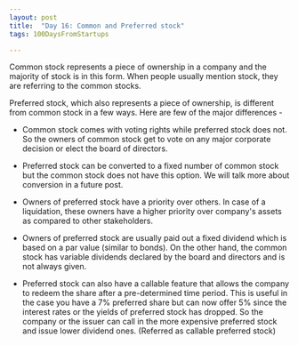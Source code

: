 ```yaml
---
layout: post
title:  "Day 16: Common and Preferred stock"
tags: 100DaysFromStartups

---
```


Common stock represents a piece of ownership in a company and the majority of stock is in this form. When people usually mention stock, they are referring to the common stocks. 

Preferred stock, which also represents a piece of ownership, is different from common stock in a few ways. Here are few of the major differences - 

- Common stock comes with voting rights while preferred stock does not. So the owners of common stock get to vote on any major corporate decision or elect the board of directors.  

- Preferred stock can be converted to a fixed number of common stock but the common stock does not have this option. We will talk more about conversion in a future post. 

- Owners of preferred stock have a priority over others. In case of a liquidation, these owners have a higher priority over company's assets as compared to other stakeholders. 

- Owners of preferred stock are usually paid out a fixed dividend which is based on a par value (similar to bonds). On the other hand, the common stock has variable dividends declared by the board and directors and is not always given. 

- Preferred stock can also have a callable feature that allows the company to redeem the share after a pre-determined time period. This is useful in the case you have a 7% preferred share but can now offer 5% since the interest rates or the yields of preferred stock has dropped. So the company or the issuer can call in the more expensive preferred stock and issue lower dividend ones. (Referred as callable preferred stock) 
